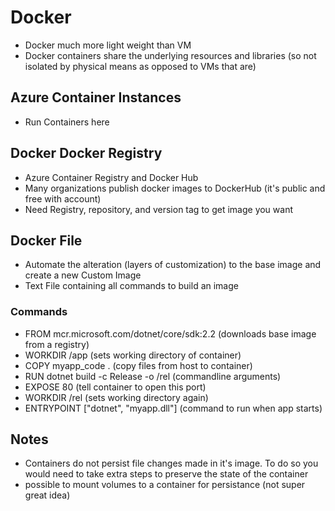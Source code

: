 # Docker
- Docker much more light weight than VM
- Docker containers share the underlying resources and libraries (so not isolated by physical means as opposed to VMs that are)

## Azure Container Instances
- Run Containers here


## Docker Docker Registry
- Azure Container Registry and Docker Hub
- Many organizations publish docker images to DockerHub (it's public and free with account)
- Need Registry, repository, and version tag to get image you want

## Docker File
- Automate the alteration (layers of customization) to the base image and create a new Custom Image
- Text File containing all commands to build an image

### Commands
- FROM mcr.microsoft.com/dotnet/core/sdk:2.2 (downloads base image from a registry)
- WORKDIR /app (sets working directory of container)
- COPY myapp_code . (copy files from host to container)
- RUN dotnet build -c Release -o /rel (commandline arguments)
- EXPOSE 80 (tell container to open this port)
- WORKDIR /rel (sets working directory again)
- ENTRYPOINT ["dotnet", "myapp.dll"] (command to run when app starts)

## Notes
- Containers do not persist file changes made in it's image.  To do so you would need to take extra steps to preserve the state of the container
- possible to mount volumes to a container for persistance (not super great idea)


